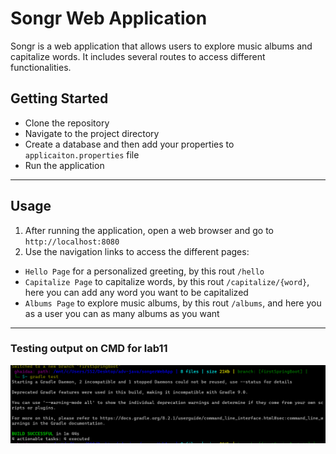 # Songr Web Application

Songr is a web application that allows users to explore music albums and capitalize words. It includes several routes to access different functionalities.

## Getting Started

- Clone the repository
- Navigate to the project directory
- Create a database and then add your properties to `applicaiton.properties` file 
- Run the application 

---

## Usage

1. After running the application, open a web browser and go to `http://localhost:8080`
2. Use the navigation links to access the different pages:
- `Hello Page` for a personalized greeting, by this rout `/hello`
- `Capitalize Page` to capitalize words, by this rout `/capitalize/{word}`, here you can add any word you want to be capitalized
- `Albums Page` to explore music albums, by this rout `/albums`, and here you as a user you can as many albums as you want

---

### Testing output on CMD for lab11

![](img/testingOutputLab11.png)
